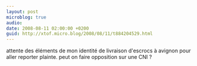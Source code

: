 ```yaml
---
layout: post
microblog: true
audio: 
date: 2008-08-11 02:00:00 +0200
guid: http://xtof.micro.blog/2008/08/11/t884204529.html
---
```

attente des éléments de mon identité de livraison d'escrocs à avignon pour aller reporter plainte. peut on faire opposition sur une CNI ?
